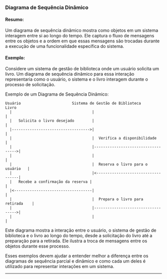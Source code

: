 ### Diagrama de Sequência Dinâmico

#### Resumo:
Um diagrama de sequência dinâmico mostra como objetos em um sistema interagem entre si ao longo do tempo. Ele captura o fluxo de mensagens entre os objetos e a ordem em que essas mensagens são trocadas durante a execução de uma funcionalidade específica do sistema.

#### Exemplo:

Considere um sistema de gestão de biblioteca onde um usuário solicita um livro. Um diagrama de sequência dinâmico para essa interação representaria como o usuário, o sistema e o livro interagem durante o processo de solicitação.

Exemplo de um Diagrama de Sequência Dinâmico:

```
Usuário                       Sistema de Gestão de Biblioteca            Livro
  |                                    |                                     |
  |   Solicita o livro desejado        |                                     |
  |----------------------------------->|                                     |
  |                                    |  Verifica a disponibilidade       |
  |                                    |----------------------------------->|
  |                                    |                                     |
  |                                    |  Reserva o livro para o usuário   |
  |                                    |<-----------------------------------|
  |   Recebe a confirmação da reserva |                                     |
  |<-----------------------------------|                                     |
  |                                    |  Prepara o livro para retirada    |
  |                                    |----------------------------------->|
  |                                    |                                     |
```

Este diagrama mostra a interação entre o usuário, o sistema de gestão de biblioteca e o livro ao longo do tempo, desde a solicitação do livro até a preparação para a retirada. Ele ilustra a troca de mensagens entre os objetos durante esse processo.

Esses exemplos devem ajudar a entender melhor a diferença entre os diagramas de sequência parcial e dinâmico e como cada um deles é utilizado para representar interações em um sistema.

---
